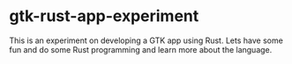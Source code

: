 # gtk-rust-app-experiment

This is an experiment on developing a GTK app using Rust. Lets have some fun and do some Rust programming and learn more about the language.
